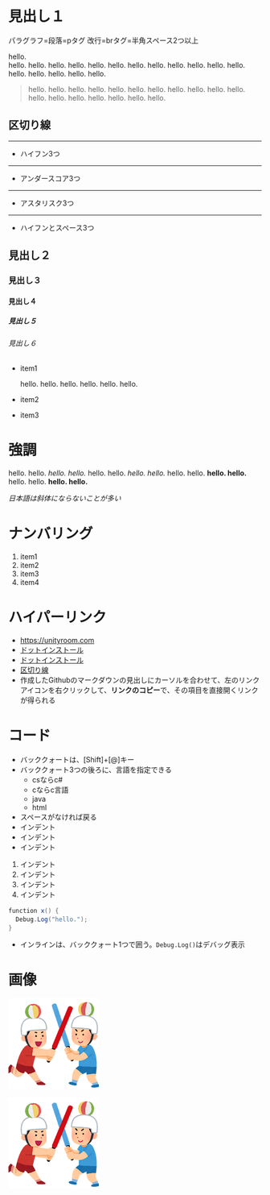 # 見出し１
パラグラフ=段落=pタグ
改行=brタグ=半角スペース2つ以上

hello.  
hello. hello. hello. hello. hello. hello. hello. hello. hello. hello. hello. hello. hello. hello. hello. hello. hello.

>hello. hello. hello. hello. hello. hello. hello. hello. hello. hello. hello. hello. hello. hello. hello. hello. hello. hello.
##  区切り線
---

- ハイフン3つ
___

- アンダースコア3つ

***

* アスタリスク3つ

- - -

- ハイフンとスペース3つ


## 見出し２

### 見出し３

#### 見出し４

##### 見出し５

###### 見出し６

- item1

     hello. hello. hello. hello. hello. hello.

- item2
- item3

# 強調
hello. hello. *hello. hello.* hello. hello. _hello. hello._
hello. hello. **hello. hello.** hello. hello. __hello. hello.__

*日本語は斜体にならないことが多い*

# ナンバリング
1. item1
1. item2
1. item3
1. item4

# ハイパーリンク
- https://unityroom.com
- [ドットインストール](https://dotinstall.com)
- [ドットインストール](https://dotinstall.com "動画学習サイト")
- [区切り線](https://github.com/machaki1234/md-rensyu#区切り線)
- 作成したGithubのマークダウンの見出しにカーソルを合わせて、左のリンクアイコンを右クリックして、**リンクのコピー**で、その項目を直接開くリンクが得られる

# コード

- バッククォートは、[Shift]+[@]キー
- バッククォート3つの後ろに、言語を指定できる
  - csならc#
  - cならc言語
  - java
  - html
- スペースがなければ戻る
 - インデント
  - インデント
   - インデント

1. インデント
  1. インデント
  1. インデント
1. インデント

```cs
function x() {
  Debug.Log("hello.");
}
```

- インラインは、バッククォート1つで囲う。`Debug.Log()`はデバッグ表示

# 画像
![](kids_chanbara_kamifusen.png "irasutoya")

[![](kids_chanbara_kamifusen.png "irasutoya")](https://www.irasutoya.com)
